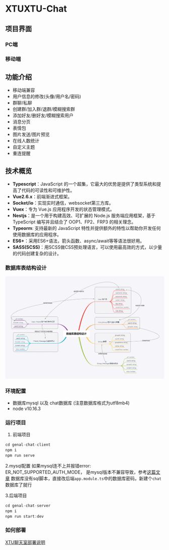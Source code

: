 # XTUXTU-Chat

## 项目界面

### PC端

### 移动端

## 功能介绍

- 移动端兼容
- 用户信息的修改(头像/用户名/密码)
- 群聊/私聊
- 创建群/加入群/退群/模糊搜索群
- 添加好友/删好友/模糊搜索用户
- 消息分页
- 表情包
- 图片发送/图片预览
- 在线人数统计
- 自定义主题
- 重连提醒

## 技术概览

- **Typescript**：JavaScript 的一个超集，它最大的优势是提供了类型系统和提高了代码的可读性和可维护性。
- **Vue2.6.x**：前端渐进式框架。
- **Socket/io**：实现实时通信，websocket第三方库。
- **Vuex**：专为 Vue.js 应用程序开发的状态管理模式。
- **Nestjs**：是一个用于构建高效、可扩展的 Node.js 服务端应用框架，基于 TypeScript 编写并且结合了 OOP1、FP2、FRP3 的相关理念。
- **Typeorm**: 支持最新的 JavaScript 特性并提供额外的特性以帮助你开发任何使用数据库的应用程序。
- **ES6+**：采用ES6+语法，箭头函数、async/await等等语法很好用。
- **SASS(SCSS)**：用SCSS做CSS预处理语言，可以使用最高效的方式，以少量的代码创建复杂的设计。

### 数据库表结构设计

![database](./assets/database.png)

### 环境配置

- 数据库mysql 以及 chat数据库 (注意数据库格式为utf8mb4)
- node v10.16.3

### 运行项目

1. 前端项目

```js
cd genal-chat-client 
npm i
npm run serve
```

2.mysql配置
如果mysql连不上并报错error: ER_NOT_SUPPORTED_AUTH_MODE， 是mysql版本不兼容导致，参考[这篇文章](https://blog.csdn.net/qq_41831345/article/details/83150502)
数据库没有sql脚本，直接改后端`app.module.ts`中的数据库密码，新建个`chat`数据库了就行

3.后端项目

```js
cd genal-chat-server
npm i
npm run start:dev
```

### 如何部署

[XTU聊天室部署说明](./XTU聊天室部署说明.md)
